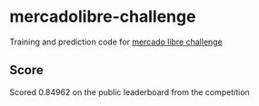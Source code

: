 # mercadolibre-challenge

Training and prediction code for [mercado libre challenge](https://ml-challenge.mercadolibre.com/)

## Score

Scored 0.84962 on the public leaderboard from the competition
